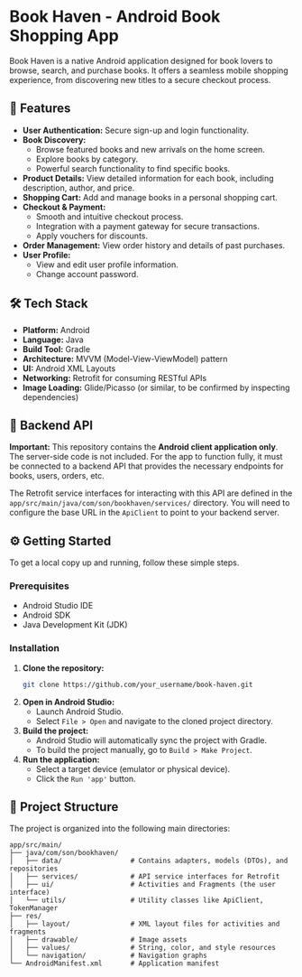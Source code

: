 # Book Haven - Android Book Shopping App

Book Haven is a native Android application designed for book lovers to browse, search, and purchase books. It offers a seamless mobile shopping experience, from discovering new titles to a secure checkout process.

## 🚀 Features

- **User Authentication:** Secure sign-up and login functionality.
- **Book Discovery:**
    - Browse featured books and new arrivals on the home screen.
    - Explore books by category.
    - Powerful search functionality to find specific books.
- **Product Details:** View detailed information for each book, including description, author, and price.
- **Shopping Cart:** Add and manage books in a personal shopping cart.
- **Checkout & Payment:**
    - Smooth and intuitive checkout process.
    - Integration with a payment gateway for secure transactions.
    - Apply vouchers for discounts.
- **Order Management:** View order history and details of past purchases.
- **User Profile:**
    - View and edit user profile information.
    - Change account password.

## 🛠️ Tech Stack

- **Platform:** Android
- **Language:** Java
- **Build Tool:** Gradle
- **Architecture:** MVVM (Model-View-ViewModel) pattern
- **UI:** Android XML Layouts
- **Networking:** Retrofit for consuming RESTful APIs
- **Image Loading:** Glide/Picasso (or similar, to be confirmed by inspecting dependencies)

## 🔌 Backend API

**Important:** This repository contains the **Android client application only**. The server-side code is not included. For the app to function fully, it must be connected to a backend API that provides the necessary endpoints for books, users, orders, etc.

The Retrofit service interfaces for interacting with this API are defined in the `app/src/main/java/com/son/bookhaven/services/` directory. You will need to configure the base URL in the `ApiClient` to point to your backend server.

## ⚙️ Getting Started

To get a local copy up and running, follow these simple steps.

### Prerequisites

- Android Studio IDE
- Android SDK
- Java Development Kit (JDK)

### Installation

1.  **Clone the repository:**
    ```sh
    git clone https://github.com/your_username/book-haven.git
    ```
2.  **Open in Android Studio:**
    - Launch Android Studio.
    - Select `File > Open` and navigate to the cloned project directory.
3.  **Build the project:**
    - Android Studio will automatically sync the project with Gradle.
    - To build the project manually, go to `Build > Make Project`.
4.  **Run the application:**
    - Select a target device (emulator or physical device).
    - Click the `Run 'app'` button.

## 📂 Project Structure

The project is organized into the following main directories:

```
app/src/main/
├── java/com/son/bookhaven/
│   ├── data/                 # Contains adapters, models (DTOs), and repositories
│   ├── services/             # API service interfaces for Retrofit
│   ├── ui/                   # Activities and Fragments (the user interface)
│   └── utils/                # Utility classes like ApiClient, TokenManager
├── res/
│   ├── layout/               # XML layout files for activities and fragments
│   ├── drawable/             # Image assets
│   ├── values/               # String, color, and style resources
│   └── navigation/           # Navigation graphs
└── AndroidManifest.xml       # Application manifest
```
